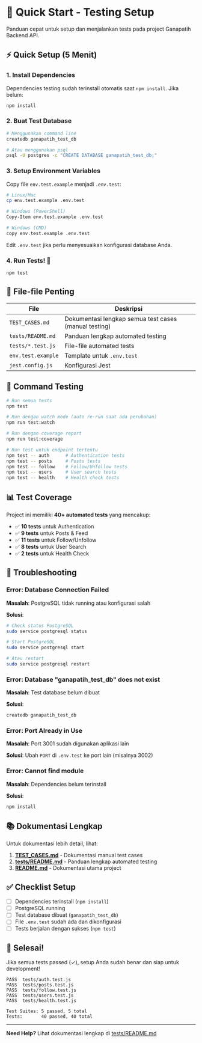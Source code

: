 # 🧪 Quick Start - Testing Setup

Panduan cepat untuk setup dan menjalankan tests pada project Ganapatih Backend API.

## ⚡ Quick Setup (5 Menit)

### 1. Install Dependencies

Dependencies testing sudah terinstall otomatis saat `npm install`. Jika belum:

```bash
npm install
```

### 2. Buat Test Database

```bash
# Menggunakan command line
createdb ganapatih_test_db

# Atau menggunakan psql
psql -U postgres -c "CREATE DATABASE ganapatih_test_db;"
```

### 3. Setup Environment Variables

Copy file `env.test.example` menjadi `.env.test`:

```bash
# Linux/Mac
cp env.test.example .env.test

# Windows (PowerShell)
Copy-Item env.test.example .env.test

# Windows (CMD)
copy env.test.example .env.test
```

Edit `.env.test` jika perlu menyesuaikan konfigurasi database Anda.

### 4. Run Tests! 🚀

```bash
npm test
```

## 📝 File-file Penting

| File | Deskripsi |
|------|-----------|
| `TEST_CASES.md` | Dokumentasi lengkap semua test cases (manual testing) |
| `tests/README.md` | Panduan lengkap automated testing |
| `tests/*.test.js` | File-file automated tests |
| `env.test.example` | Template untuk `.env.test` |
| `jest.config.js` | Konfigurasi Jest |

## 🎯 Command Testing

```bash
# Run semua tests
npm test

# Run dengan watch mode (auto re-run saat ada perubahan)
npm run test:watch

# Run dengan coverage report
npm run test:coverage

# Run test untuk endpoint tertentu
npm test -- auth      # Authentication tests
npm test -- posts     # Posts tests
npm test -- follow    # Follow/Unfollow tests
npm test -- users     # User search tests
npm test -- health    # Health check tests
```

## 📊 Test Coverage

Project ini memiliki **40+ automated tests** yang mencakup:

- ✅ **10 tests** untuk Authentication
- ✅ **9 tests** untuk Posts & Feed
- ✅ **11 tests** untuk Follow/Unfollow
- ✅ **8 tests** untuk User Search
- ✅ **2 tests** untuk Health Check

## 🐛 Troubleshooting

### Error: Database Connection Failed

**Masalah**: PostgreSQL tidak running atau konfigurasi salah

**Solusi**:
```bash
# Check status PostgreSQL
sudo service postgresql status

# Start PostgreSQL
sudo service postgresql start

# Atau restart
sudo service postgresql restart
```

### Error: Database "ganapatih_test_db" does not exist

**Masalah**: Test database belum dibuat

**Solusi**:
```bash
createdb ganapatih_test_db
```

### Error: Port Already in Use

**Masalah**: Port 3001 sudah digunakan aplikasi lain

**Solusi**: Ubah `PORT` di `.env.test` ke port lain (misalnya 3002)

### Error: Cannot find module

**Masalah**: Dependencies belum terinstall

**Solusi**:
```bash
npm install
```

## 📚 Dokumentasi Lengkap

Untuk dokumentasi lebih detail, lihat:

1. **[TEST_CASES.md](TEST_CASES.md)** - Dokumentasi manual test cases
2. **[tests/README.md](tests/README.md)** - Panduan lengkap automated testing
3. **[README.md](README.md)** - Dokumentasi utama project

## ✅ Checklist Setup

- [ ] Dependencies terinstall (`npm install`)
- [ ] PostgreSQL running
- [ ] Test database dibuat (`ganapatih_test_db`)
- [ ] File `.env.test` sudah ada dan dikonfigurasi
- [ ] Tests berjalan dengan sukses (`npm test`)

## 🎉 Selesai!

Jika semua tests passed (✓), setup Anda sudah benar dan siap untuk development!

```
PASS  tests/auth.test.js
PASS  tests/posts.test.js
PASS  tests/follow.test.js
PASS  tests/users.test.js
PASS  tests/health.test.js

Test Suites: 5 passed, 5 total
Tests:       40 passed, 40 total
```

---

**Need Help?** Lihat dokumentasi lengkap di [tests/README.md](tests/README.md)

